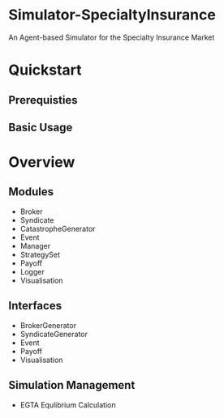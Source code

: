 # Simulator-SpecialtyInsurance
An Agent-based Simulator for the Specialty Insurance Market

# Quickstart
## Prerequisties
## Basic Usage

# Overview
## Modules
- Broker
- Syndicate
- CatastropheGenerator
- Event
- Manager
- StrategySet
- Payoff
- Logger
- Visualisation
  
## Interfaces
- BrokerGenerator
- SyndicateGenerator
- Event
- Payoff
- Visualisation

## Simulation Management
- EGTA Equlibrium Calculation
